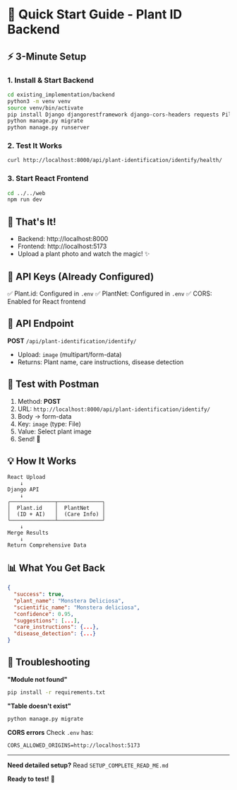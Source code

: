 # 🚀 Quick Start Guide - Plant ID Backend

## ⚡ 3-Minute Setup

### 1. Install & Start Backend
```bash
cd existing_implementation/backend
python3 -m venv venv
source venv/bin/activate
pip install Django djangorestframework django-cors-headers requests Pillow
python manage.py migrate
python manage.py runserver
```

### 2. Test It Works
```bash
curl http://localhost:8000/api/plant-identification/identify/health/
```

### 3. Start React Frontend
```bash
cd ../../web
npm run dev
```

## 🎯 That's It!

- Backend: http://localhost:8000
- Frontend: http://localhost:5173
- Upload a plant photo and watch the magic! ✨

## 🔑 API Keys (Already Configured)

✅ Plant.id: Configured in `.env`
✅ PlantNet: Configured in `.env`
✅ CORS: Enabled for React frontend

## 📡 API Endpoint

**POST** `/api/plant-identification/identify/`
- Upload: `image` (multipart/form-data)
- Returns: Plant name, care instructions, disease detection

## 🧪 Test with Postman

1. Method: **POST**
2. URL: `http://localhost:8000/api/plant-identification/identify/`
3. Body → form-data
4. Key: `image` (type: File)
5. Value: Select plant image
6. Send! 🚀

## 💡 How It Works

```
React Upload
    ↓
Django API
    ↓
┌──────────────┬──────────────┐
│  Plant.id    │  PlantNet    │
│  (ID + AI)   │  (Care Info) │
└──────────────┴──────────────┘
    ↓
Merge Results
    ↓
Return Comprehensive Data
```

## 📊 What You Get Back

```json
{
  "success": true,
  "plant_name": "Monstera Deliciosa",
  "scientific_name": "Monstera deliciosa",
  "confidence": 0.95,
  "suggestions": [...],
  "care_instructions": {...},
  "disease_detection": {...}
}
```

## 🐛 Troubleshooting

**"Module not found"**
```bash
pip install -r requirements.txt
```

**"Table doesn't exist"**
```bash
python manage.py migrate
```

**CORS errors**
Check `.env` has:
```
CORS_ALLOWED_ORIGINS=http://localhost:5173
```

---

**Need detailed setup?** Read `SETUP_COMPLETE_READ_ME.md`

**Ready to test!** 🌿
